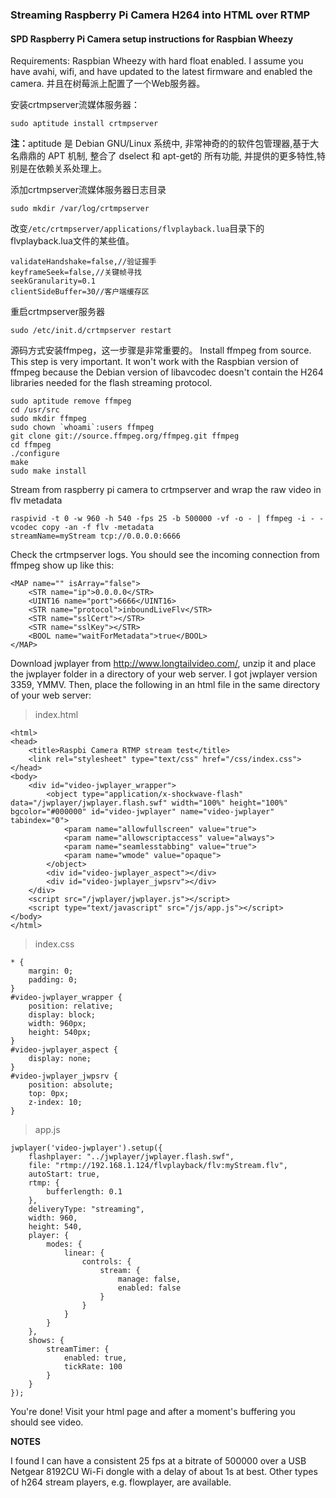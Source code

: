 ### Streaming Raspberry Pi Camera H264 into HTML over RTMP

#### SPD Raspberry Pi Camera setup instructions for Raspbian Wheezy

Requirements: Raspbian Wheezy with hard float enabled. I assume you have avahi, wifi, and have updated to the latest 
firmware and enabled the camera. 并且在树莓派上配置了一个Web服务器。

安装crtmpserver流媒体服务器：

    sudo aptitude install crtmpserver

<b>注：</b>aptitude 是 Debian GNU/Linux 系统中, 非常神奇的的软件包管理器,基于大名鼎鼎的 APT 机制, 整合了 dselect 和 apt-get的
所有功能, 并提供的更多特性,特别是在依赖关系处理上。

添加crtmpserver流媒体服务器日志目录

    sudo mkdir /var/log/crtmpserver

改变<code>/etc/crtmpserver/applications/flvplayback.lua</code>目录下的flvplayback.lua文件的某些值。

    validateHandshake=false,//验证握手
    keyframeSeek=false,//关键帧寻找
    seekGranularity=0.1
    clientSideBuffer=30//客户端缓存区

重启crtmpserver服务器

    sudo /etc/init.d/crtmpserver restart

源码方式安装ffmpeg，这一步骤是非常重要的。
Install ffmpeg from source. This step is very important. It won't work with the Raspbian version of ffmpeg because the 
Debian version of libavcodec doesn't contain the H264 libraries needed for the flash streaming protocol.

    sudo aptitude remove ffmpeg
    cd /usr/src
    sudo mkdir ffmpeg
    sudo chown `whoami`:users ffmpeg
    git clone git://source.ffmpeg.org/ffmpeg.git ffmpeg
    cd ffmpeg
    ./configure
    make
    sudo make install

Stream from raspberry pi camera to crtmpserver and wrap the raw video in flv metadata

    raspivid -t 0 -w 960 -h 540 -fps 25 -b 500000 -vf -o - | ffmpeg -i - -vcodec copy -an -f flv -metadata 
    streamName=myStream tcp://0.0.0.0:6666

Check the crtmpserver logs. You should see the incoming connection from ffmpeg show up like this:

    <MAP name="" isArray="false">
        <STR name="ip">0.0.0.0</STR>
        <UINT16 name="port">6666</UINT16>
        <STR name="protocol">inboundLiveFlv</STR>
        <STR name="sslCert"></STR>
        <STR name="sslKey"></STR>
        <BOOL name="waitForMetadata">true</BOOL>
    </MAP>

Download jwplayer from http://www.longtailvideo.com/, unzip it and place the jwplayer folder in a directory of your 
web server. I got jwplayer version 3359, YMMV. Then, place the following in an html file in the same directory of 
your web server:
    
> index.html

    <html>
    <head>
        <title>Raspbi Camera RTMP stream test</title>
    	<link rel="stylesheet" type="text/css" href="/css/index.css">
    </head>
    <body>
    	<div id="video-jwplayer_wrapper">
    		<object type="application/x-shockwave-flash" data="/jwplayer/jwplayer.flash.swf" width="100%" height="100%" bgcolor="#000000" id="video-jwplayer" name="video-jwplayer" tabindex="0">
    			<param name="allowfullscreen" value="true">
    			<param name="allowscriptaccess" value="always">
    			<param name="seamlesstabbing" value="true">
    			<param name="wmode" value="opaque">
    		</object>
    		<div id="video-jwplayer_aspect"></div>
    		<div id="video-jwplayer_jwpsrv"></div>
    	</div>
    	<script src="/jwplayer/jwplayer.js"></script>
    	<script type="text/javascript" src="/js/app.js"></script>
    </body>
    </html>
    
> index.css

    * {
        margin: 0;
    	padding: 0;
    }
    #video-jwplayer_wrapper {
    	position: relative;
    	display: block;
    	width: 960px;
    	height: 540px;
    }
    #video-jwplayer_aspect {
    	display: none;
    }
    #video-jwplayer_jwpsrv {
    	position: absolute;
    	top: 0px;
    	z-index: 10;
    }
    
> app.js

    jwplayer('video-jwplayer').setup({
        flashplayer: "../jwplayer/jwplayer.flash.swf",
    	file: "rtmp://192.168.1.124/flvplayback/flv:myStream.flv",
    	autoStart: true,
    	rtmp: {
    		bufferlength: 0.1
    	},
    	deliveryType: "streaming",
    	width: 960,
    	height: 540,
    	player: {
    		modes: {
    			linear: {
    				controls: {
    					stream: {
    						manage: false,
    						enabled: false
    					}
    				}
    			}
    		}
    	},
    	shows: {
    		streamTimer: {
    			enabled: true,
    			tickRate: 100
    		}
    	}
    });

You're done! Visit your html page and after a moment's buffering you should see video.

<b>NOTES</b>

I found I can have a consistent 25 fps at a bitrate of 500000 over a USB Netgear 8192CU Wi-Fi dongle with a delay of about 1s at best.
Other types of h264 stream players, e.g. flowplayer, are available.







